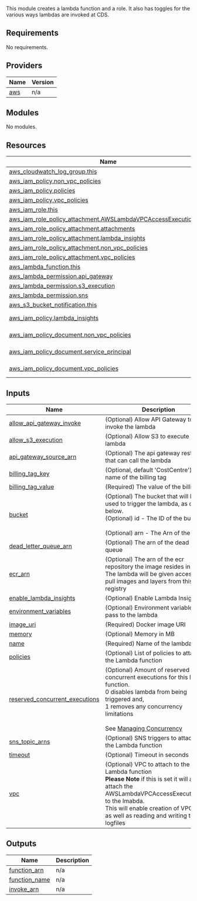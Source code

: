 
This module creates a lambda function and a role. It also has toggles for the various ways lambdas are invoked at CDS.

## Requirements

No requirements.

## Providers

| Name | Version |
|------|---------|
| <a name="provider_aws"></a> [aws](#provider\_aws) | n/a |

## Modules

No modules.

## Resources

| Name | Type |
|------|------|
| [aws_cloudwatch_log_group.this](https://registry.terraform.io/providers/hashicorp/aws/latest/docs/resources/cloudwatch_log_group) | resource |
| [aws_iam_policy.non_vpc_policies](https://registry.terraform.io/providers/hashicorp/aws/latest/docs/resources/iam_policy) | resource |
| [aws_iam_policy.policies](https://registry.terraform.io/providers/hashicorp/aws/latest/docs/resources/iam_policy) | resource |
| [aws_iam_policy.vpc_policies](https://registry.terraform.io/providers/hashicorp/aws/latest/docs/resources/iam_policy) | resource |
| [aws_iam_role.this](https://registry.terraform.io/providers/hashicorp/aws/latest/docs/resources/iam_role) | resource |
| [aws_iam_role_policy_attachment.AWSLambdaVPCAccessExecutionRole](https://registry.terraform.io/providers/hashicorp/aws/latest/docs/resources/iam_role_policy_attachment) | resource |
| [aws_iam_role_policy_attachment.attachments](https://registry.terraform.io/providers/hashicorp/aws/latest/docs/resources/iam_role_policy_attachment) | resource |
| [aws_iam_role_policy_attachment.lambda_insights](https://registry.terraform.io/providers/hashicorp/aws/latest/docs/resources/iam_role_policy_attachment) | resource |
| [aws_iam_role_policy_attachment.non_vpc_policies](https://registry.terraform.io/providers/hashicorp/aws/latest/docs/resources/iam_role_policy_attachment) | resource |
| [aws_iam_role_policy_attachment.vpc_policies](https://registry.terraform.io/providers/hashicorp/aws/latest/docs/resources/iam_role_policy_attachment) | resource |
| [aws_lambda_function.this](https://registry.terraform.io/providers/hashicorp/aws/latest/docs/resources/lambda_function) | resource |
| [aws_lambda_permission.api_gateway](https://registry.terraform.io/providers/hashicorp/aws/latest/docs/resources/lambda_permission) | resource |
| [aws_lambda_permission.s3_execution](https://registry.terraform.io/providers/hashicorp/aws/latest/docs/resources/lambda_permission) | resource |
| [aws_lambda_permission.sns](https://registry.terraform.io/providers/hashicorp/aws/latest/docs/resources/lambda_permission) | resource |
| [aws_s3_bucket_notification.this](https://registry.terraform.io/providers/hashicorp/aws/latest/docs/resources/s3_bucket_notification) | resource |
| [aws_iam_policy.lambda_insights](https://registry.terraform.io/providers/hashicorp/aws/latest/docs/data-sources/iam_policy) | data source |
| [aws_iam_policy_document.non_vpc_policies](https://registry.terraform.io/providers/hashicorp/aws/latest/docs/data-sources/iam_policy_document) | data source |
| [aws_iam_policy_document.service_principal](https://registry.terraform.io/providers/hashicorp/aws/latest/docs/data-sources/iam_policy_document) | data source |
| [aws_iam_policy_document.vpc_policies](https://registry.terraform.io/providers/hashicorp/aws/latest/docs/data-sources/iam_policy_document) | data source |

## Inputs

| Name | Description | Type | Default | Required |
|------|-------------|------|---------|:--------:|
| <a name="input_allow_api_gateway_invoke"></a> [allow\_api\_gateway\_invoke](#input\_allow\_api\_gateway\_invoke) | (Optional) Allow API Gateway to invoke the lambda | `bool` | `false` | no |
| <a name="input_allow_s3_execution"></a> [allow\_s3\_execution](#input\_allow\_s3\_execution) | (Optional) Allow S3 to execute the lambda | `bool` | `false` | no |
| <a name="input_api_gateway_source_arn"></a> [api\_gateway\_source\_arn](#input\_api\_gateway\_source\_arn) | (Optional) The api gateway rest point that can call the lambda | `string` | `""` | no |
| <a name="input_billing_tag_key"></a> [billing\_tag\_key](#input\_billing\_tag\_key) | (Optional, default 'CostCentre') The name of the billing tag | `string` | `"CostCentre"` | no |
| <a name="input_billing_tag_value"></a> [billing\_tag\_value](#input\_billing\_tag\_value) | (Required) The value of the billing tag | `string` | n/a | yes |
| <a name="input_bucket"></a> [bucket](#input\_bucket) | (Optional) The bucket that will be used to trigger the lambda, as defined below.<br>  (Optional) id - The ID of the bucket.<br><br>  (Optional) arn - The Arn of the bucket | <pre>object({<br>    id  = string<br>    arn = string<br>  })</pre> | <pre>{<br>  "arn": "",<br>  "id": ""<br>}</pre> | no |
| <a name="input_dead_letter_queue_arn"></a> [dead\_letter\_queue\_arn](#input\_dead\_letter\_queue\_arn) | (Optional) The arn of the dead letter queue | `string` | `""` | no |
| <a name="input_ecr_arn"></a> [ecr\_arn](#input\_ecr\_arn) | (Optional) The arn of the ecr repository the image resides in.<br>    The lambda will be given access to pull images and layers from this registry | `string` | n/a | yes |
| <a name="input_enable_lambda_insights"></a> [enable\_lambda\_insights](#input\_enable\_lambda\_insights) | (Optional) Enable Lambda Insights | `bool` | `true` | no |
| <a name="input_environment_variables"></a> [environment\_variables](#input\_environment\_variables) | (Optional) Environment variables to pass to the lambda | `map(string)` | `{}` | no |
| <a name="input_image_uri"></a> [image\_uri](#input\_image\_uri) | (Required) Docker image URI | `string` | n/a | yes |
| <a name="input_memory"></a> [memory](#input\_memory) | (Optional) Memory in MB | `number` | `128` | no |
| <a name="input_name"></a> [name](#input\_name) | (Required) Name of the lambda | `string` | n/a | yes |
| <a name="input_policies"></a> [policies](#input\_policies) | (Optional) List of policies to attach to the Lambda function | `list(string)` | `[]` | no |
| <a name="input_reserved_concurrent_executions"></a> [reserved\_concurrent\_executions](#input\_reserved\_concurrent\_executions) | (Optional) Amount of reserved concurrent executions for this lambda function.<br>  0 disables lambda from being triggered and,<br>  1 removes any concurrency limitations<br><br>  See [Managing Concurrency](https://docs.aws.amazon.com/lambda/latest/dg/concurrent-executions.html) | `number` | `-1` | no |
| <a name="input_sns_topic_arns"></a> [sns\_topic\_arns](#input\_sns\_topic\_arns) | (Optional) SNS triggers to attach to the Lambda function | `list(string)` | `[]` | no |
| <a name="input_timeout"></a> [timeout](#input\_timeout) | (Optional) Timeout in seconds | `number` | `3` | no |
| <a name="input_vpc"></a> [vpc](#input\_vpc) | (Optional) VPC to attach to the Lambda function<br>  **Please Note** if this is set it will also attach the AWSLambdaVPCAccessExecutionRole to the lmabda.<br>  This will enable creation of VPC ENI's as well as reading and writing to logfiles | <pre>object({<br>    subnet_ids         = list(string)<br>    security_group_ids = list(string)<br>  })</pre> | <pre>{<br>  "security_group_ids": [],<br>  "subnet_ids": []<br>}</pre> | no |

## Outputs

| Name | Description |
|------|-------------|
| <a name="output_function_arn"></a> [function\_arn](#output\_function\_arn) | n/a |
| <a name="output_function_name"></a> [function\_name](#output\_function\_name) | n/a |
| <a name="output_invoke_arn"></a> [invoke\_arn](#output\_invoke\_arn) | n/a |
